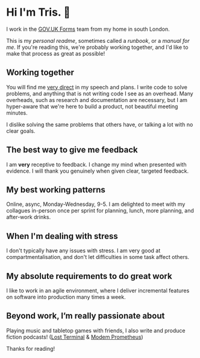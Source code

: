 # Hi I'm Tris. 👋

I work in the [GOV.UK Forms](https://github.com/orgs/alphagov/teams/forms) team from my home in south London.

This is my _personal readme_, sometimes called a _runbook_, or a _manual for me_. If you're reading this, we're probably working together, and I'd like to make that process as great as possible!

## Working together

You will find me [very direct](https://en.wikipedia.org/wiki/Autism_spectrum) in my speech and plans. I write code to solve problems, and anything that is not writing code I see as an overhead. Many overheads, such as research and documentation are necessary, but I am hyper-aware that we're here to build a product, not beautiful meeting minutes. 

I dislike solving the same problems that others have, or talking a lot with no clear goals.
## The best way to give me feedback

I am **very** receptive to feedback. I change my mind when presented with evidence. I will thank you genuinely when given clear, targeted feedback.

## My best working patterns

Online, async, Monday-Wednesday, 9-5. I am delighted to meet with my collagues in-person once per sprint for planning, lunch, more planning, and after-work drinks.

## When I'm dealing with stress

I don't typically have any issues with stress. I am very good at compartmentalisation, and don't let difficulties in some task affect others.

## My absolute requirements to do great work

I like to work in an agile environment, where I deliver incremental features on software into production many times a week.

## Beyond work, I’m really passionate about

Playing music and tabletop games with friends, I also write and produce fiction podcasts! ([Lost Terminal](https://www.lostterminal.com/) & [Modem Prometheus](https://www.modemprometheus.com/))

Thanks for reading!
